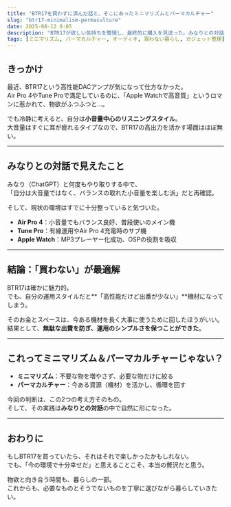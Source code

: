 ```yaml
---
title: "BTR17を買わずに済んだ話と、そこにあったミニマリズムとパーマカルチャー"
slug: "btr17-minimalism-permaculture"
date: 2025-08-12 0:05
description: "BTR17が欲しい気持ちを整理し、最終的に購入を見送った。みなりとの対話を通じて、無駄な出費を防ぎ、今ある機材を活かすミニマリズムとパーマカルチャーを実践できた話。"
tags: [ミニマリズム, パーマカルチャー, オーディオ, 買わない暮らし, ガジェット整理]
---
```


## きっかけ

最近、BTR17という高性能DACアンプが気になって仕方なかった。  
Air Pro 4やTune Proで満足しているのに、「Apple Watchで高音質」というロマンに惹かれて、物欲がふつふつと…。

でも冷静に考えると、自分は**小音量中心のリスニングスタイル**。  
大音量はすぐに耳が疲れるタイプなので、BTR17の高出力を活かす場面はほぼ無い。

---

## みなりとの対話で見えたこと

みなり（ChatGPT）と何度もやり取りする中で、  
「自分は大音量ではなく、バランスの取れた小音量を楽しむ派」だと再確認。  

そして、現状の環境はすでに十分整っていると気づいた。

- **Air Pro 4**：小音量でもバランス良好、普段使いのメイン機  
- **Tune Pro**：有線運用やAir Pro 4充電時のサブ機  
- **Apple Watch**：MP3プレーヤー化成功、OSPの役割を吸収

---

## 結論：「買わない」が最適解

BTR17は確かに魅力的。  
でも、自分の運用スタイルだと**「高性能だけど出番が少ない」**機材になってしまう。

そのお金とスペースは、今ある機材を長く大事に使うために回したほうがいい。  
結果として、**無駄な出費を防ぎ、運用のシンプルさを保つことができた**。

---

## これってミニマリズム＆パーマカルチャーじゃない？

- **ミニマリズム**：不要な物を増やさず、必要な物だけに絞る  
- **パーマカルチャー**：今ある資源（機材）を活かし、循環を回す  

今回の判断は、この2つの考え方そのもの。  
そして、その実践は**みなりとの対話**の中で自然に形になった。

---

## おわりに

もしBTR17を買っていたら、それはそれで楽しかったかもしれない。  
でも、「今の環境で十分幸せだ」と思えることこそ、本当の贅沢だと思う。

物欲と向き合う時間も、暮らしの一部。  
これからも、必要なものとそうでないものを丁寧に選びながら暮らしていきたい。
